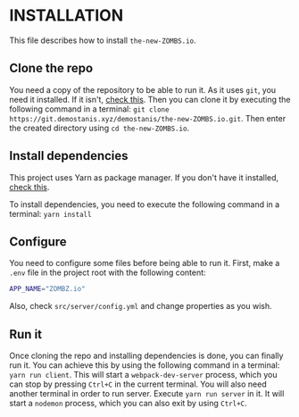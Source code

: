 # INSTALLATION

This file describes how to
install `the-new-ZOMBS.io`.

## Clone the repo
You need a copy of the
repository to be able to
run it. As it uses `git`,
you need it installed. If
it isn't, [check this](https://git-scm.com/book/en/v2/Getting-Started-Installing-Git).
Then you can clone it
by executing the following
command in a terminal:
`git clone https://git.demostanis.xyz/demostanis/the-new-ZOMBS.io.git`.
Then enter the created directory
using `cd the-new-ZOMBS.io`.

## Install dependencies
This project uses Yarn as
package manager. If you don't
have it installed, [check this](https://yarnpkg.com/lang/en/docs/install/).

To install dependencies, you
need to execute the following
command in a terminal:
`yarn install`

## Configure
You need to configure some files
before being able to run it. First,
make a `.env` file in the project
root with the following content:
```sh
APP_NAME="ZOMBZ.io"
```
Also, check `src/server/config.yml`
and change properties as you wish.

## Run it
Once cloning the repo and
installing dependencies is
done, you can finally run
it. You can achieve this by
using the following command
in a terminal: `yarn run client`.
This will start a `webpack-dev-server`
process, which you can stop
by pressing `Ctrl+C` in the
current terminal.
You will also need another
terminal in order to run
server. Execute `yarn run server`
in it. It will start a
`nodemon` process, which
you can also exit by using
`Ctrl+C`.
